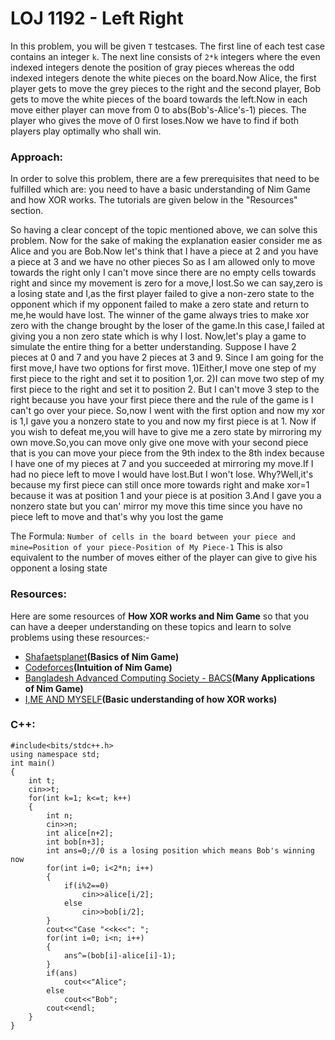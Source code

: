 # LOJ 1192 - Left Right

In this problem, you will be given `T` testcases. The first line of each test case contains an integer `k`. The next line consists of `2*k` integers where the even indexed integers denote the position of gray pieces whereas the odd indexed integers denote the white pieces on the board.Now Alice, the first player gets to move the grey pieces to the right and the second player, Bob gets to move the white pieces of the board towards the left.Now in each move either player can move from 0 to abs(Bob's-Alice's-1) pieces.
The player who gives the move of 0 first loses.Now we have to find if both players play optimally who shall win.


### Approach:
In order to solve this problem, there are a few prerequisites that need to be fulfilled which are: you need to have a basic understanding of Nim Game and how XOR works. The tutorials are given below in the "Resources" section.

So having a clear concept of the topic mentioned above, we can solve this problem.
Now for the sake of making the explanation easier consider me as Alice and you are Bob.Now let's think that I have a piece at 2 and you have a piece at 3 and we have no other pieces
So as I am allowed only to move towards the right only I can't move since there are no empty cells towards right and since my movement is zero for a move,I lost.So we can say,zero is a losing state and I,as the first player failed to give a non-zero state to the opponent which if my opponent failed to make a zero state and return to me,he would
have lost.
The winner of the game always tries to make xor zero with the change brought by the loser of the game.In this case,I failed at giving you a non zero state which is why I lost.
Now,let's play a game to simulate the entire thing for a better understanding.
Suppose I have 2 pieces at 0 and 7 and you have 2 pieces at 3 and 9.
Since I am going for the first move,I have two options for first move.
1)Either,I move one step of my first piece to the right and set it to position 1,or.
2)I can move two step of my first piece to the right and set it to position 2.
But I can't move 3 step to the right because you have your first piece there and the rule of the game is I can't go over your piece.
So,now I went with the first option and now my xor is 1,I gave you a nonzero state to you and now my first piece is at 1. Now if you wish to defeat me,you will have to give me a zero state by mirroring my own move.So,you can move only give one move with your second piece that is you can move your piece from the 9th index to the 8th index because I have one of my pieces at 7 and you succeeded at mirroring my move.If I had no piece left to move I would have lost.But I won't lose. Why?Well,it's because my first piece can still once more towards right and make xor=1 because it was at position 1 and your piece is at position 3.And I gave you a nonzero state but you can' mirror my move this time since you have no piece left to move and that's why you lost the game

The Formula:
```Number of cells in the board between your piece and mine=Position of your piece-Position of My Piece-1```
This is also equivalent to the number of moves either of the player can give to give his opponent a  losing state

### Resources:
Here are some resources of **How XOR works and Nim Game** so that you can have a deeper understanding on these topics and learn to solve problems using these resources:-

- [Shafaetsplanet](http://www.shafaetsplanet.com/?p=2608)**(Basics of Nim Game)**
- [Codeforces](https://codeforces.com/blog/entry/66040)**(Intuition of Nim Game)**
- [Bangladesh Advanced Computing Society - BACS](https://www.youtube.com/watch?v=2GoUYpQlAUY&t=9419s)**(Many Applications of Nim Game)**
- [I,ME AND MYSELF](http://zobayer.blogspot.com/2009/12/bitwise-operations-in-cc-part-1.html)**(Basic understanding of how XOR works)**

### C++:
```
#include<bits/stdc++.h>
using namespace std;
int main()
{
    int t;
    cin>>t;
    for(int k=1; k<=t; k++)
    {
        int n;
        cin>>n;
        int alice[n+2];
        int bob[n+3];
        int ans=0;//0 is a losing position which means Bob's winning now
        for(int i=0; i<2*n; i++)
        {
            if(i%2==0)
                cin>>alice[i/2];
            else
                cin>>bob[i/2];
        }
        cout<<"Case "<<k<<": ";
        for(int i=0; i<n; i++)
        {
            ans^=(bob[i]-alice[i]-1);
        }
        if(ans)
            cout<<"Alice";
        else
            cout<<"Bob";
        cout<<endl;
    }
}
```
